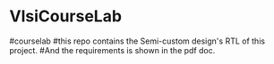 # VlsiCourseLab
#courselab
#this repo contains the Semi-custom design's RTL of this project.
#And the requirements is shown in the pdf doc.
